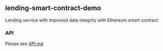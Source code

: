## lending-smart-contract-demo

Lending service with improved data integrity with Ethereum smart contract

### API

Please see [API.md](./docs/API.md)
